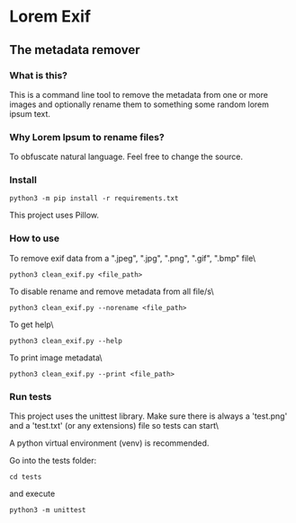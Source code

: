 # Lorem Exif

## The metadata remover

### What is this?

This is a command line tool to remove the metadata from one or more images and optionally rename them to something some random lorem ipsum text.

### Why Lorem Ipsum to rename files?

To obfuscate natural language. Feel free to change the source.

### Install

``` 
python3 -m pip install -r requirements.txt 
```

This project uses Pillow.

### How to use

To remove exif data from a ".jpeg", ".jpg", ".png", ".gif", ".bmp" file\
```
python3 clean_exif.py <file_path> 
```

To disable rename and remove metadata from all file/s\
```
python3 clean_exif.py --norename <file_path>
```

To get help\
```
python3 clean_exif.py --help 
```

To print image metadata\
```
python3 clean_exif.py --print <file_path> 
```

### Run tests

This project uses the unittest library. Make sure there is always a 'test.png' and a 'test.txt' (or any extensions) file so tests can start\

A python virtual environment (venv) is recommended. 

Go into the tests folder:

``` 
cd tests 
```

and execute  

``` 
python3 -m unittest 
```
